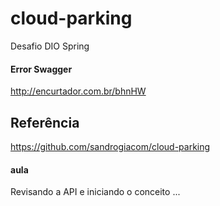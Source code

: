 # cloud-parking
Desafio DIO Spring

#### Error Swagger
http://encurtador.com.br/bhnHW


## Referência
https://github.com/sandrogiacom/cloud-parking


#### aula
Revisando a API e iniciando o conceito ...

